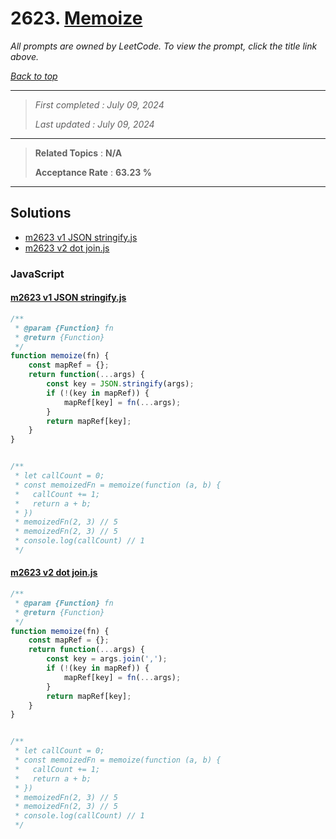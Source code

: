 # 2623. [Memoize](<https://leetcode.com/problems/memoize>)

*All prompts are owned by LeetCode. To view the prompt, click the title link above.*

*[Back to top](<../README.md>)*

------

> *First completed : July 09, 2024*
>
> *Last updated : July 09, 2024*

------

> **Related Topics** : **N/A**
>
> **Acceptance Rate** : **63.23 %**

------

## Solutions

- [m2623 v1 JSON stringify.js](<../my-submissions/m2623 v1 JSON stringify.js>)
- [m2623 v2 dot join.js](<../my-submissions/m2623 v2 dot join.js>)
### JavaScript
#### [m2623 v1 JSON stringify.js](<../my-submissions/m2623 v1 JSON stringify.js>)
```JavaScript
/**
 * @param {Function} fn
 * @return {Function}
 */
function memoize(fn) {
    const mapRef = {};
    return function(...args) {
        const key = JSON.stringify(args);
        if (!(key in mapRef)) {
            mapRef[key] = fn(...args);
        }
        return mapRef[key];
    }
}


/** 
 * let callCount = 0;
 * const memoizedFn = memoize(function (a, b) {
 *	 callCount += 1;
 *   return a + b;
 * })
 * memoizedFn(2, 3) // 5
 * memoizedFn(2, 3) // 5
 * console.log(callCount) // 1 
 */
```

#### [m2623 v2 dot join.js](<../my-submissions/m2623 v2 dot join.js>)
```JavaScript
/**
 * @param {Function} fn
 * @return {Function}
 */
function memoize(fn) {
    const mapRef = {};
    return function(...args) {
        const key = args.join(',');
        if (!(key in mapRef)) {
            mapRef[key] = fn(...args);
        }
        return mapRef[key];
    }
}


/** 
 * let callCount = 0;
 * const memoizedFn = memoize(function (a, b) {
 *	 callCount += 1;
 *   return a + b;
 * })
 * memoizedFn(2, 3) // 5
 * memoizedFn(2, 3) // 5
 * console.log(callCount) // 1 
 */
```

